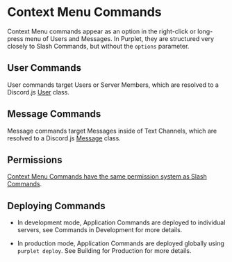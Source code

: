 # Context Menu Commands

Context Menu commands appear as an option in the right-click or long-press menu of Users and Messages. In Purplet, they are structured very closely to Slash Commands, but without the `options` parameter.

## User Commands

User commands target Users or Server Members, which are resolved to a Discord.js [User](https://discord.js.org/#/docs/discord.js/stable/class/User) class.

## Message Commands

Message commands target Messages inside of Text Channels, which are resolved to a Discord.js [Message](https://discord.js.org/#/docs/discord.js/stable/class/Message) class.

## Permissions

[Context Menu Commands have the same permission system as Slash Commands](/docs/slash-commands#permissions).

## Deploying Commands

- In development mode, Application Commands are deployed to individual servers, see Commands in Development for more details.
  
- In production mode, Application Commands are deployed globally using `purplet deploy`. See Building for Production for more details.
